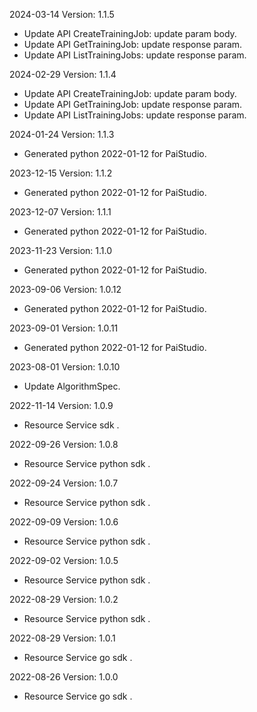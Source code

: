 2024-03-14 Version: 1.1.5
- Update API CreateTrainingJob: update param body.
- Update API GetTrainingJob: update response param.
- Update API ListTrainingJobs: update response param.


2024-02-29 Version: 1.1.4
- Update API CreateTrainingJob: update param body.
- Update API GetTrainingJob: update response param.
- Update API ListTrainingJobs: update response param.


2024-01-24 Version: 1.1.3
- Generated python 2022-01-12 for PaiStudio.

2023-12-15 Version: 1.1.2
- Generated python 2022-01-12 for PaiStudio.

2023-12-07 Version: 1.1.1
- Generated python 2022-01-12 for PaiStudio.

2023-11-23 Version: 1.1.0
- Generated python 2022-01-12 for PaiStudio.

2023-09-06 Version: 1.0.12
- Generated python 2022-01-12 for PaiStudio.

2023-09-01 Version: 1.0.11
- Generated python 2022-01-12 for PaiStudio.

2023-08-01 Version: 1.0.10
- Update AlgorithmSpec.

2022-11-14 Version: 1.0.9
- Resource Service sdk .

2022-09-26 Version: 1.0.8
- Resource Service python sdk .

2022-09-24 Version: 1.0.7
- Resource Service python sdk .

2022-09-09 Version: 1.0.6
- Resource Service python sdk .

2022-09-02 Version: 1.0.5
- Resource Service python sdk .

2022-08-29 Version: 1.0.2
- Resource Service python sdk .

2022-08-29 Version: 1.0.1
- Resource Service go sdk .

2022-08-26 Version: 1.0.0
- Resource Service go sdk .

